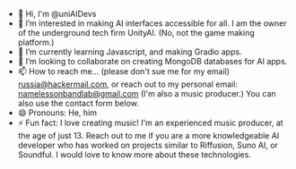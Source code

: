 - 👋 Hi, I'm @uniAIDevs
- 👀 I’m interested in making AI interfaces accessible for all. I am the owner of the underground tech firm UnityAI. (No, not the game making platform.)
- 🌱 I’m currently learning Javascript, and making Gradio apps.
- 💞️ I’m looking to collaborate on creating MongoDB databases for AI apps.
- 📫 How to reach me... (please don't sue me for my email) russia@hackermail.com, or reach out to my personal email: namelessonbandlab@gmail.com (I'm also a music producer.) You can also use the contact form below.
- 😄 Pronouns: He, him
- ⚡ Fun fact: I love creating music! I'm an experienced music producer, at the age of just 13. Reach out to me if you are a more knowledgeable AI developer who has worked on projects similar to Riffusion, Suno AI, or Soundful. I would love to know more about these technologies.

<div data-tf-live="01HN0Y379QHRZB12HFF9T33SFE"></div><script src="//embed.typeform.com/next/embed.js"></script>
<!---
uniAIDevs/uniAIDevs is a ✨ special ✨ repository because its `README.md` (this file) appears on your GitHub profile.
You can click the Preview link to take a look at your changes.
--->
